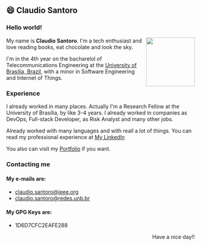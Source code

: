 ## :smile: Claudio Santoro

### Hello world!

<img align="right" src="http://i.imgur.com/ET7fRj1.jpg" width="130">

My name is **Claudio Santoro**. I'm a tech enthusiast and love reading books, eat chocolate and look the sky.

I'm in the 4th year on the bacharelol of Telecommunications Engineering at the [University of Brasília, Brazil](http://www.unb.br), 
with a minor in Software Engineering and Internet of Things.

### Experience

I already worked in many places. Actually I'm a Research Fellow at the University of Brasília, by like 3-4 years.
I already worked in companies as DevOps, Full-stack Developer, as Risk Analyst and many other jobs.

Already worked with many languages and with reall a lot of things. 
You can read my professional experience at [My LinkedIn](https://linkedin.com/in/claudio-santoro)

You also can visit my [Portfolio](http://santoro.pw) if you want.

### Contacting me

#### My e-mails are:
- claudio.santoro@ieee.org
- claudio.santoro@redes.unb.br

#### My GPG Keys are:
- 1D6D7CFC2EAFE288

<p align="right">Have a nice day!!</o>
